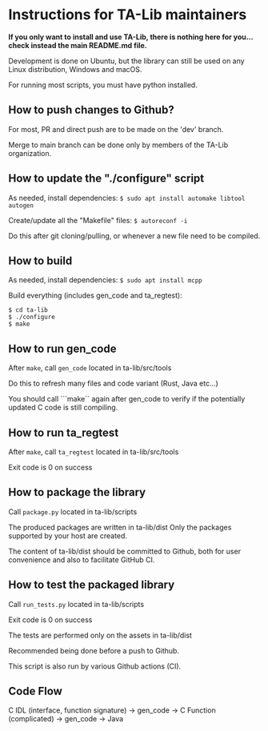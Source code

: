 # Instructions for TA-Lib maintainers
**If you only want to install and use TA-Lib, there is nothing here for you... check instead the main README.md file.**

Development is done on Ubuntu, but the library can still be used on any Linux distribution, Windows and macOS.

For running most scripts, you must have python installed.

## How to push changes to Github?
For most, PR and direct push are to be made on the 'dev' branch.

Merge to main branch can be done only by members of the TA-Lib organization.

## How to update the "./configure" script
As needed, install dependencies:
```$ sudo apt install automake libtool autogen```

Create/update all the "Makefile" files:
```$ autoreconf -i```

Do this after git cloning/pulling, or whenever a new file need to be compiled.

## How to build
As needed, install dependencies:
```$ sudo apt install mcpp```

Build everything (includes gen_code and ta_regtest):
```
$ cd ta-lib
$ ./configure
$ make
```

## How to run gen_code
After ```make```, call ```gen_code``` located in ta-lib/src/tools

Do this to refresh many files and code variant (Rust, Java etc...)

You should call ```make`` again after gen_code to verify if the
potentially updated C code is still compiling.


## How to run ta_regtest
After ```make```, call ```ta_regtest``` located in ta-lib/src/tools

Exit code is 0 on success


## How to package the library
Call ```package.py``` located in ta-lib/scripts

The produced packages are written in ta-lib/dist
Only the packages supported by your host are created.

The content of ta-lib/dist should be committed to Github, both for user
convenience and also to facilitate GitHub CI.


## How to test the packaged library
Call ```run_tests.py``` located in ta-lib/scripts

Exit code is 0 on success

The tests are performed only on the assets in ta-lib/dist

Recommended being done before a push to Github.

This script is also run by various Github actions (CI).


## Code Flow
C IDL (interface, function signature) -> gen_code -> C Function (complicated) -> gen_code -> Java

